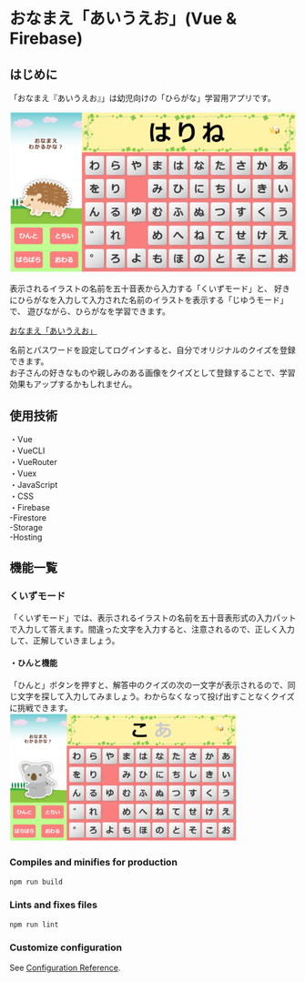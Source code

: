 # おなまえ「あいうえお」(Vue & Firebase)

## はじめに

「おなまえ『あいうえお』」は幼児向けの「ひらがな」学習用アプリです。

![クイズ画面](./quiz-img.png)

表示されるイラストの名前を五十音表から入力する「くいずモード」と、
好きにひらがなを入力して入力された名前のイラストを表示する「じゆうモード」で、
遊びながら、ひらがなを学習できます。

[おなまえ「あいうえお」](https://a-i-u-e-o.web.app/)

名前とパスワードを設定してログインすると、自分でオリジナルのクイズを登録できます。  
お子さんの好きなものや親しみのある画像をクイズとして登録することで、学習効果もアップするかもしれません。


## 使用技術
・Vue  
・VueCLI  
・VueRouter  
・Vuex  
・JavaScript  
・CSS  
・Firebase  
  -Firestore  
  -Storage  
  -Hosting


## 機能一覧
### くいずモード  
「くいずモード」では、表示されるイラストの名前を五十音表形式の入力パットで入力して答えます。間違った文字を入力すると、注意されるので、正しく入力して、正解していきましょう。
#### ・ひんと機能
「ひんと」ボタンを押すと、解答中のクイズの次の一文字が表示されるので、同じ文字を探して入力してみましょう。わからなくなって投げ出すことなくクイズに挑戦できます。  
![ヒント画面](./hint-img.png)  

### Compiles and minifies for production
```
npm run build
```

### Lints and fixes files
```
npm run lint
```

### Customize configuration
See [Configuration Reference](https://cli.vuejs.org/config/).
